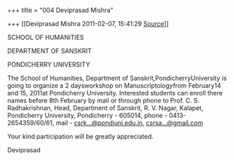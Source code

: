 +++
title = "004 Deviprasad Mishra"

+++
[[Deviprasad Mishra	2011-02-07, 15:41:29 [Source](https://groups.google.com/g/bvparishat/c/Kf-s5UJEbG8)]]



SCHOOL OF HUMANITIES

DEPARTMENT OF SANSKRIT

PONDICHERRY UNIVERSITY

 The School of Humanities, Department of Sanskrit,PondicherryUniversity is going to organize a 2 daysworkshop on Manuscriptologyfrom February14 and 15, 2011at Pondicherry University. Interested students can enroll there names before 8th February by mail or through phone to Prof. C. S. Radhakrishnan, Head, Department of Sanskrit, R. V. Nagar, Kalapet, Pondicherry University, Pondicherry - 605014, phone - 0413-2654359/60/61, mail - [csrk...@pondiuni.edu.in](), [csrsa...@gmail.com]()

Your kind participation will be greatly appreciated.

Deviprasad

